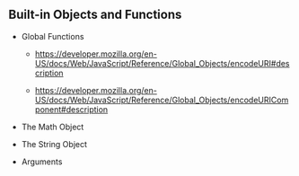 ## Built-in Objects and Functions

- Global Functions
  
  - https://developer.mozilla.org/en-US/docs/Web/JavaScript/Reference/Global_Objects/encodeURI#description
  
  - https://developer.mozilla.org/en-US/docs/Web/JavaScript/Reference/Global_Objects/encodeURIComponent#description

- The Math Object
- The String Object
- Arguments